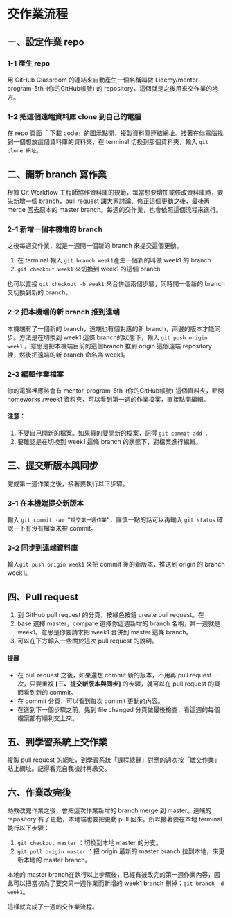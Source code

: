 # 交作業流程
## ㄧ、設定作業 repo
### 1-1 產生 repo
用 GitHub Classroom 的連結來自動產生一個名稱叫做 Lidemy/mentor-program-5th-(你的GitHub帳號) 的 repository，這個就是之後用來交作業的地方。

### 1-2 把這個遠端資料庫 clone 到自己的電腦
在 repo 頁面「 下載 code」的圖示點開，複製資料庫連結網址。接著在你電腦找到一個想放這個資料庫的資料夾，在 terminal  切換到那個資料夾，輸入 `git clone 網址`。

## 二、開新 branch 寫作業
根據 Git Workflow 工程師協作資料庫的規範，每當想要增加或修改資料庫時，要先新增一個 branch，pull request 讓大家討論、修正這個更動之後，最後再 merge 回去原本的 master branch。每週的交作業，也會依照這個流程來進行。

### 2-1 新增一個本機端的 branch
之後每週交作業，就是一週開一個新的 branch 來提交這個更動。

1. 在 terminal 輸入 `git branch week1`產生一個新的叫做 week1 的 branch
2. `git checkout week1` 來切換到 week1 的這個 branch

也可以直接 `git checkout -b week1` 來合併這兩個步驟，同時開一個新的 branch 又切換到新的 branch。

### 2-2 把本機端的新 branch 推到遠端
本機端有了一個新的 branch，遠端也有個對應的新 branch，兩邊的版本才能同步。方法是在切換到 week1 這條 branch的狀態下，輸入 `git push origin week1` 。意思是把本機端目前的這個branch 推到 origin 這個遠端 repository 裡，然後把遠端的新 branch 命名為 week1。

 
### 2-3 編輯作業檔案
你的電腦裡應該會有 mentor-program-5th-(你的GitHub帳號) 這個資料夾，點開 homeworks /week1 資料夾，可以看到第一週的作業檔案，直接點開編輯。
####  注意：
1. 不要自己開新的檔案。如果真的要開新的檔案，記得 `git commit add . ` 
2. 要確認是在切換到 week1 這條 branch 的狀態下，對檔案進行編輯。

## 三、提交新版本與同步
完成第一週作業之後，接著要執行以下步驟。

### 3-1 在本機端提交新版本
輸入 `git commit -am “提交第一週作業”`，謹慎一點的話可以再輸入 `git status` 確認一下有沒有檔案未被 commit。

### 3-2 同步到遠端資料庫
輸入`git push origin week1` 來把 commit 後的新版本，推送到 origin 的 branch week1。

## 四、Pull request
1. 到 GitHub pull request 的分頁，按綠色按鈕 create pull request。在 
2. base 選擇 master，compare 選擇你這週新增的 branch 名稱，第一週就是 week1。意思是你要請求把 week1 合併到 master 這條 branch。
3. 可以在下方輸入一些關於這次 pull request 的說明。

#### 提醒
- 在 pull request 之後，如果還想 commit 新的版本，不用再 pull request 一次，只要重複 **[三、提交新版本與同步]** 的步驟，就可以在 pull request 的頁面看到新的 commit。
- 在 commit 分頁，可以看到每次 commit 更動的內容。
- 在進到下一個步驟之前，先到 file changed 分頁做最後檢查，看這週的每個檔案都有順利交上來。

## 五、到學習系統上交作業
複製 pull request 的網址，到學習系統「課程總覽」對應的週次按「繳交作業」貼上網址。記得看完自我檢討再繳交。

## 六、作業改完後
助教改完作業之後，會把這次作業新增的 branch merge 到 master。遠端的 repository 有了更動，本地端也要把更動 pull 回來。所以接著要在本地 terminal 執行以下步驟：

1. `git checkout master` ：切換到本地 master 的分支。
2. `git pull origin master` ：把 origin 最新的 master branch 拉到本地，來更新本地的 master branch。

本地的 master branch在執行以上步驟後，已經有被改完的第一週作業內容，因此可以把當初為了要交第一週作業而新增的 week1 branch 刪掉：`git branch -d week1`。

這樣就完成了一週的交作業流程。

